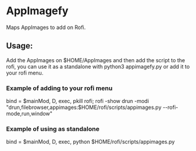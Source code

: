 # AppImagefy
Maps AppImages to add on Rofi.

## Usage:
Add the AppImages on $HOME/AppImages and then add the script to the rofi, you can use it as a standalone with python3 appimagefy.py or add it to your rofi menu.

### Example of adding to your rofi menu
bind = $mainMod, D, exec, pkill rofi; rofi -show drun -modi "drun,filebrowser,appimages:$HOME/rofi/scripts/appimages.py --rofi-mode,run,window"

### Example of using as standalone
bind = $mainMod, D, exec, python $HOME/rofi/scripts/appimages.py
